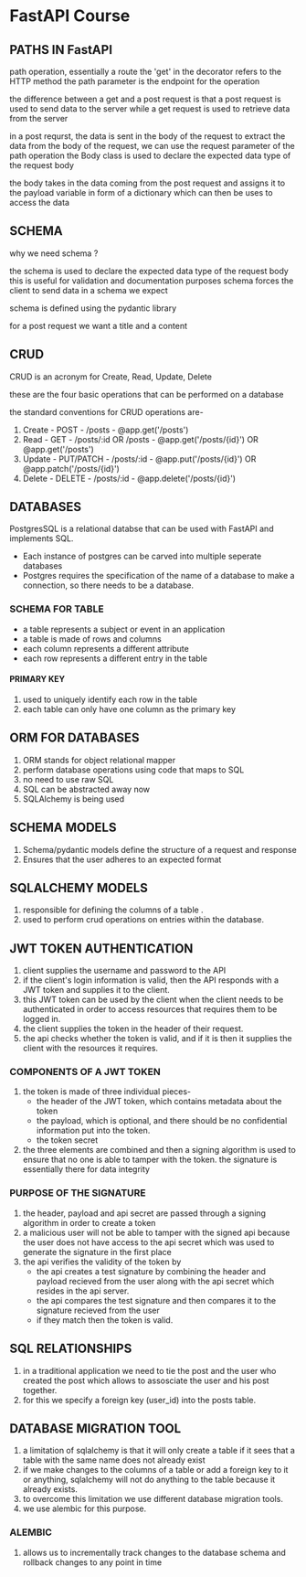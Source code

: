 # FastAPI Course 

## PATHS IN FastAPI
path operation, essentially a route
the 'get' in the decorator refers to the HTTP method
the path parameter is the endpoint for the operation

the difference between a get and a post request
is that a post request is used to 
send data to the server 
while a get request is used to retrieve 
data from the server

in a post requrst, the data is sent in the body of the request
to extract the data from the body of the request,
we can use the request parameter of the path operation
the Body class is used to declare 
the expected data type of the request body 
    
the body takes in the data coming from the post request and assigns it to the payload variable in form of a dictionary which can then be uses to access the data

## SCHEMA

why we need schema ?

the schema is used to declare the expected data type of the request body this is useful for validation and documentation purposes schema forces the client to send data in a schema we expect

schema is defined using the pydantic library

for a post request we want a title and a content

## CRUD 
CRUD is an acronym for Create, Read, Update, Delete

these are the four basic operations that can be performed on a database

the standard conventions for CRUD operations are-
1. Create - POST - /posts - @app.get('/posts') 
2. Read - GET - /posts/:id OR /posts - @app.get('/posts/{id}') OR @app.get('/posts')
3. Update - PUT/PATCH - /posts/:id - @app.put('/posts/{id}') OR @app.patch('/posts/{id}')
4. Delete - DELETE - /posts/:id - @app.delete('/posts/{id}')

## DATABASES 

PostgresSQL is a relational databse that can be used with FastAPI and implements SQL. 

* Each instance of postgres can be carved into multiple seperate databases
* Postgres requires the specification of the name of a database to make a connection, so there needs to be a database. 

### SCHEMA FOR TABLE 

* a table represents a subject or event in an application 
* a table is made of rows and columns 
* each column represents a different attribute 
* each row represents a different entry in the table

#### PRIMARY KEY 
1. used to uniquely identify each row in the table 
2. each table can only have one column as the primary key 

## ORM FOR DATABASES 

1. ORM stands for object relational mapper 
2. perform database operations using code that maps to SQL 
3. no need to use raw SQL 
4. SQL can be abstracted away now 
5. SQLAlchemy is being used 

## SCHEMA MODELS 

1. Schema/pydantic models define the structure of a request and response 
2. Ensures that the user adheres to an expected format 

## SQLALCHEMY MODELS 

1. responsible for defining the columns of a table .
2. used to perform crud operations on entries within the database. 

## JWT TOKEN AUTHENTICATION 

1. client supplies the username and password to the API 
2. if the client's login information is valid, then the API responds with a JWT token and supplies it to the client.
3. this JWT token can be used by the client when the client needs to be authenticated in order to access resources that requires them to be logged in. 
4. the client supplies the token in the header of their request. 
5. the api checks whether the token is valid, and if it is then it supplies the client with the resources it requires. 

### COMPONENTS OF A JWT TOKEN

1. the token is made of three individual pieces- 
    * the header of the JWT token, which contains metadata about the token 
    * the payload, which is optional, and there should be no confidential information put into the token. 
    * the token secret 
2. the three elements are combined and then a signing algorithm is used to ensure that no one is able to tamper with the token. the signature is essentially there for data integrity 

### PURPOSE OF THE SIGNATURE 

1. the header, payload and api secret are passed through a signing algorithm in order to create a token 
2. a malicious user will not be able to tamper with the signed api because the user does not have access to the api secret which was used to generate the signature in the first place 
3. the api verifies the validity of the token by 
    * the api creates a test signature by combining the header and payload recieved from the user along with the api secret which resides in the api server. 
    * the api compares the test signature and then compares it to the signature recieved from the user 
    * if they match then the token is valid. 

## SQL RELATIONSHIPS 

1. in a traditional application we need to tie the post and the user who created the post which allows to assosciate the user and his post together. 
2. for this we specify a foreign key (user_id) into the posts table. 

## DATABASE MIGRATION TOOL 

1. a limitation of sqlalchemy is that it will only create a table if it sees that a table with the same name does not already exist  
2. if we make changes to the columns of a table or add a foreign key to it or anything, sqlalchemy will not do anything to the table because it already exists. 
3. to overcome this limitation we use different database migration tools. 
4. we use alembic for this purpose. 

### ALEMBIC 

1. allows us to incrementally track changes to the database schema and rollback changes to any point in time
